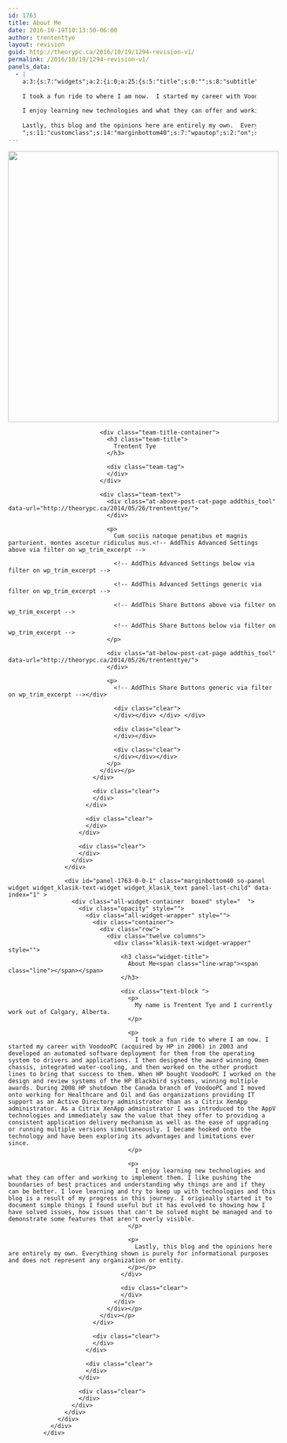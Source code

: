 ```yaml
---
id: 1763
title: About Me
date: 2016-10-19T10:13:50-06:00
author: trententtye
layout: revision
guid: http://theorypc.ca/2016/10/19/1294-revision-v1/
permalink: /2016/10/19/1294-revision-v1/
panels_data:
  - |
    a:3:{s:7:"widgets";a:2:{i:0;a:25:{s:5:"title";s:0:"";s:8:"subtitle";s:0:"";s:8:"category";s:2:"95";s:7:"display";s:7:"default";s:4:"cols";s:1:"1";s:8:"showpost";s:1:"1";s:8:"longdesc";s:0:"";s:11:"customclass";s:0:"";s:20:"show_advanced_option";s:2:"on";s:6:"layout";s:5:"boxed";s:10:"spacingtop";s:0:"";s:13:"spacingbottom";s:0:"";s:11:"spacingside";s:0:"";s:10:"border_top";s:0:"";s:13:"border_bottom";s:0:"";s:16:"background_image";s:0:"";s:16:"background_color";s:0:"";s:18:"background_opacity";s:7:"default";s:17:"background_repeat";s:7:"default";s:19:"background_position";s:7:"default";s:21:"background_attachment";s:7:"default";s:15:"background_size";s:7:"default";s:11:"panels_info";a:6:{s:5:"class";s:17:"Klasik_TeamWidget";s:4:"grid";i:0;s:4:"cell";i:0;s:2:"id";i:0;s:9:"widget_id";s:36:"98096343-842a-48d4-95df-e3c931b32520";s:5:"style";a:2:{s:27:"background_image_attachment";b:0;s:18:"background_display";s:4:"tile";}}s:9:"linktitle";s:0:"";s:20:"customize_background";b:0;}i:1;a:21:{s:5:"title";s:8:"About Me";s:8:"subtitle";s:0:"";s:4:"text";s:1851:"My name is Trentent Tye and I currently work out of Calgary, Alberta.
    
    I took a fun ride to where I am now.  I started my career with VoodooPC (acquired by HP in 2006) in 2003 and developed an automated software deployment for them from the operating system to drivers and applications.  I then designed the award winning Omen chassis, integrated water-cooling, and then worked on the other product lines to bring that success to them.  When HP bought VoodooPC I worked on the design and review systems of the HP Blackbird systems, winning multiple awards.  During 2008 HP shutdown the Canada branch of VoodooPC and I moved onto working for Healthcare and Oil and Gas organizations providing IT support as an Active Directory administrator than as a Citrix XenApp administrator.  As a Citrix XenApp administrator I was introduced to the AppV technologies and immediately saw the value that they offer to providing a consistent application delivery mechanism as well as the ease of upgrading or running multiple versions simultaneously.  I became hooked onto the technology and have been exploring its advantages and limitations ever since.
    
    I enjoy learning new technologies and what they can offer and working to implement them.  I like pushing the boundaries of best practices and understanding why things are and if they can be better.  I love learning and try to keep up with technologies and this blog is a result of my progress in this journey.  I originally started it to document simple things I found useful but it has evolved to showing how I have solved issues, how issues that can't be solved might be managed and to demonstrate some features that aren't overly visible.
    
    Lastly, this blog and the opinions here are entirely my own.  Everything shown is purely for informational purposes and does not represent any organization or entity.
    ";s:11:"customclass";s:14:"marginbottom40";s:7:"wpautop";s:2:"on";s:6:"layout";s:5:"boxed";s:10:"spacingtop";s:0:"";s:13:"spacingbottom";s:0:"";s:11:"spacingside";s:0:"";s:10:"border_top";s:0:"";s:13:"border_bottom";s:0:"";s:16:"background_image";s:0:"";s:16:"background_color";s:0:"";s:18:"background_opacity";s:7:"default";s:17:"background_repeat";s:7:"default";s:19:"background_position";s:7:"default";s:21:"background_attachment";s:7:"default";s:15:"background_size";s:7:"default";s:20:"show_advanced_option";b:0;s:20:"customize_background";b:0;s:11:"panels_info";a:7:{s:5:"class";s:17:"Klasik_TextWidget";s:3:"raw";b:0;s:4:"grid";i:0;s:4:"cell";i:0;s:2:"id";i:1;s:9:"widget_id";s:36:"806288bb-6f98-47ef-96c2-0d5feef0d7c4";s:5:"style";a:1:{s:18:"background_display";s:4:"tile";}}}}s:5:"grids";a:1:{i:0;a:2:{s:5:"cells";i:1;s:5:"style";a:0:{}}}s:10:"grid_cells";a:1:{i:0;a:2:{s:4:"grid";i:0;s:6:"weight";i:1;}}}
---
```

<div id="pl-1763"  class="panel-layout" >
  <div id="pg-1763-0"  class="panel-grid panel-no-style" >
    <div id="pgc-1763-0-0"  class="panel-grid-cell" >
      <div id="panel-1763-0-0-0" class="so-panel widget widget_klasik-team-widget widget_klasik_team panel-first-child" data-index="0" >
        <div class="all-widget-container  boxed" style="  ">
          <div class="opacity" style="">
            <div class="all-widget-wrapper" style="">
              <div class="container">
                <div class="row">
                  <div class="twelve columns">
                    <div class="klasik-team-widget-wrapper"  style="">
                      <div class="klasik-team-widget  col1">
                        <div class="row">
                          <div id="team-1310" class="titem twelve columns team1 omega imageon">
                            <div class="item-container">
                              <div class="team-image">
                                <div class="image">
                                  <img width="550" height="550" src="http://theorypc.ca/wp-content/uploads/2014/05/Theory_Trent.png" class=" team-img wp-post-image" alt="" srcset="http://theorypc.ca/wp-content/uploads/2014/05/Theory_Trent.png 550w, http://theorypc.ca/wp-content/uploads/2014/05/Theory_Trent-150x150.png 150w, http://theorypc.ca/wp-content/uploads/2014/05/Theory_Trent-300x300.png 300w, http://theorypc.ca/wp-content/uploads/2014/05/Theory_Trent-50x50.png 50w, http://theorypc.ca/wp-content/uploads/2014/05/Theory_Trent-100x100.png 100w" sizes="(max-width: 550px) 100vw, 550px" />
                                </div>
                              </div>
                              
                              <div class="team-title-container">
                                <h3 class="team-title">
                                  Trentent Tye
                                </h3>
                                
                                <div class="team-tag">
                                </div>
                              </div>
                              
                              <div class="team-text">
                                <div class="at-above-post-cat-page addthis_tool" data-url="http://theorypc.ca/2014/05/26/trententtye/">
                                </div>
                                
                                <p>
                                  Cum sociis natoque penatibus et magnis parturient. montes ascetur ridiculus mus.<!-- AddThis Advanced Settings above via filter on wp_trim_excerpt -->
                                  
                                  <!-- AddThis Advanced Settings below via filter on wp_trim_excerpt -->
                                  
                                  <!-- AddThis Advanced Settings generic via filter on wp_trim_excerpt -->
                                  
                                  <!-- AddThis Share Buttons above via filter on wp_trim_excerpt -->
                                  
                                  <!-- AddThis Share Buttons below via filter on wp_trim_excerpt -->
                                </p>
                                
                                <div class="at-below-post-cat-page addthis_tool" data-url="http://theorypc.ca/2014/05/26/trententtye/">
                                </div>
                                
                                <p>
                                  <!-- AddThis Share Buttons generic via filter on wp_trim_excerpt --></div> 
                                  
                                  <div class="clear">
                                  </div></div> </div> </div> 
                                  
                                  <div class="clear">
                                  </div></div> 
                                  
                                  <div class="clear">
                                  </div></div></div>
                                </p>
                              </div></p>
                            </div>
                            
                            <div class="clear">
                            </div>
                          </div>
                          
                          <div class="clear">
                          </div>
                        </div>
                        
                        <div class="clear">
                        </div>
                      </div>
                    </div>
                    
                    <div id="panel-1763-0-0-1" class="marginbottom40 so-panel widget widget_klasik-text-widget widget_klasik_text panel-last-child" data-index="1" >
                      <div class="all-widget-container  boxed" style="  ">
                        <div class="opacity" style="">
                          <div class="all-widget-wrapper" style="">
                            <div class="container">
                              <div class="row">
                                <div class="twelve columns">
                                  <div class="klasik-text-widget-wrapper"  style="">
                                    <h3 class="widget-title">
                                      About Me<span class="line-wrap"><span class="line"></span></span>
                                    </h3>
                                    
                                    <div class="text-block ">
                                      <p>
                                        My name is Trentent Tye and I currently work out of Calgary, Alberta.
                                      </p>
                                      
                                      <p>
                                        I took a fun ride to where I am now. I started my career with VoodooPC (acquired by HP in 2006) in 2003 and developed an automated software deployment for them from the operating system to drivers and applications. I then designed the award winning Omen chassis, integrated water-cooling, and then worked on the other product lines to bring that success to them. When HP bought VoodooPC I worked on the design and review systems of the HP Blackbird systems, winning multiple awards. During 2008 HP shutdown the Canada branch of VoodooPC and I moved onto working for Healthcare and Oil and Gas organizations providing IT support as an Active Directory administrator than as a Citrix XenApp administrator. As a Citrix XenApp administrator I was introduced to the AppV technologies and immediately saw the value that they offer to providing a consistent application delivery mechanism as well as the ease of upgrading or running multiple versions simultaneously. I became hooked onto the technology and have been exploring its advantages and limitations ever since.
                                      </p>
                                      
                                      <p>
                                        I enjoy learning new technologies and what they can offer and working to implement them. I like pushing the boundaries of best practices and understanding why things are and if they can be better. I love learning and try to keep up with technologies and this blog is a result of my progress in this journey. I originally started it to document simple things I found useful but it has evolved to showing how I have solved issues, how issues that can't be solved might be managed and to demonstrate some features that aren't overly visible.
                                      </p>
                                      
                                      <p>
                                        Lastly, this blog and the opinions here are entirely my own. Everything shown is purely for informational purposes and does not represent any organization or entity.
                                      </p></p>
                                    </div>
                                    
                                    <div class="clear">
                                    </div>
                                  </div>
                                </div></p>
                              </div></p>
                            </div>
                            
                            <div class="clear">
                            </div>
                          </div>
                          
                          <div class="clear">
                          </div>
                        </div>
                        
                        <div class="clear">
                        </div>
                      </div>
                    </div>
                  </div>
                </div>
              </div>